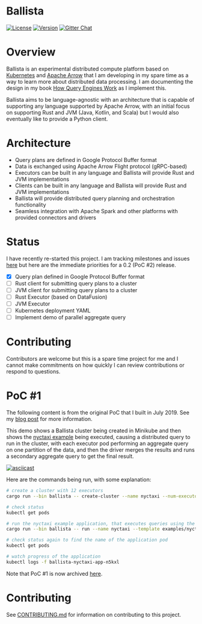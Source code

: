# Ballista

[![License](https://img.shields.io/badge/License-Apache%202.0-blue.svg)](https://opensource.org/licenses/Apache-2.0)
[![Version](https://img.shields.io/crates/v/ballista.svg)](https://crates.io/crates/ballista)
[![Gitter Chat](https://badges.gitter.im/ballista-rs/community.svg)](https://gitter.im/ballista-rs/community?utm_source=badge&utm_medium=badge&utm_campaign=pr-badge&utm_content=badge)

# Overview

Ballista is an experimental distributed compute platform based on [Kubernetes](https://kubernetes.io/) and [Apache Arrow](https://arrow.apache.org/) that I am developing in my spare time as a way to learn more about distributed data processing. I am documenting the design in my book [How Query Engines Work](https://leanpub.com/how-query-engines-work) as I implement this.

Ballista aims to be language-agnostic with an architecture that is capable of supporting any language supported by Apache Arrow, with an initial focus on supporting Rust and JVM (Java, Kotlin, and Scala) but I would also eventually like to provide a Python client. 

# Architecture

- Query plans are defined in Google Protocol Buffer format
- Data is exchanged using Apache Arrow Flight protocol (gRPC-based)
- Executors can be built in any language and Ballista will provide Rust and JVM implementations
- Clients can be built in any language and Ballista will provide Rust and JVM implementations
- Ballista will provide distributed query planning and orchestration functionality 
- Seamless integration with Apache Spark and other platforms with provided connectors and drivers

# Status

I have recently re-started this project. I am tracking milestones and issues [here](https://github.com/ballista-compute/ballista/milestones?direction=asc&sort=title&state=open) but here are the immediate priorities for a 0.2 (PoC #2) release.

- [x] Query plan defined in Google Protocol Buffer format
- [ ] Rust client for submitting query plans to a cluster
- [ ] JVM client for submitting query plans to a cluster
- [ ] Rust Executor (based on DataFusion)
- [ ] JVM Executor
- [ ] Kubernetes deployment YAML
- [ ] Implement demo of parallel aggregate query

# Contributing

Contributors are welcome but this is a spare time project for me and I cannot make commitments on how quickly I can review contributions or respond to questions.

# PoC #1

The following content is from the original PoC that I built in July 2019. See my [blog post](https://andygrove.io/2019/07/announcing-ballista/) for more information.

This demo shows a Ballista cluster being created in Minikube and then shows the [nyctaxi example](examples/nyctaxi) being executed, causing a distributed query to run in the cluster, with each executor pod performing an aggregate query on one partition of the data, and then the driver merges the results and runs a secondary aggregate query to get the final result. 

[![asciicast](https://asciinema.org/a/SArI3f8PVFjgc45wHubEQQnca.svg)](https://asciinema.org/a/UCdmelZpxeACYVSeAlGHSWBRr)

Here are the commands being run, with some explanation:

```bash
# create a cluster with 12 executors
cargo run --bin ballista -- create-cluster --name nyctaxi --num-executors 12 --template examples/nyctaxi/templates/executor.yaml

# check status
kubectl get pods

# run the nyctaxi example application, that executes queries using the executors
cargo run --bin ballista -- run --name nyctaxi --template examples/nyctaxi/templates/application.yaml

# check status again to find the name of the application pod
kubectl get pods

# watch progress of the application
kubectl logs -f ballista-nyctaxi-app-n5kxl
```

Note that PoC #1 is now archived [here](archive/poc1).

# Contributing

See [CONTRIBUTING.md](CONTRIBUTING.md) for information on contributing to this project.




